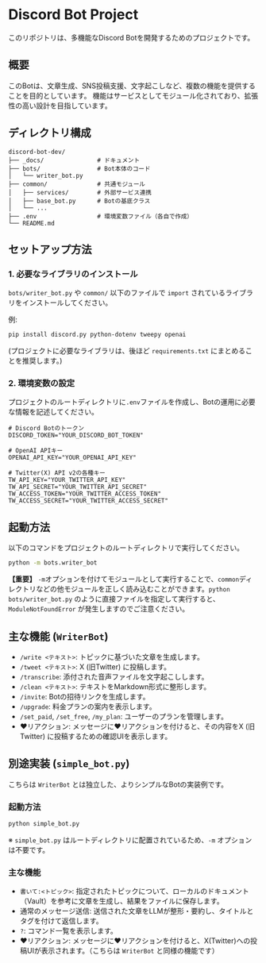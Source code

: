# Discord Bot Project

このリポジトリは、多機能なDiscord Botを開発するためのプロジェクトです。

## 概要

このBotは、文章生成、SNS投稿支援、文字起こしなど、複数の機能を提供することを目的としています。
機能はサービスとしてモジュール化されており、拡張性の高い設計を目指しています。

## ディレクトリ構成

```
discord-bot-dev/
├── _docs/               # ドキュメント
├── bots/                # Bot本体のコード
│   └── writer_bot.py
├── common/              # 共通モジュール
│   ├── services/        # 外部サービス連携
│   ├── base_bot.py      # Botの基底クラス
│   └── ...
├── .env                 # 環境変数ファイル（各自で作成）
└── README.md
```

## セットアップ方法

### 1. 必要なライブラリのインストール

`bots/writer_bot.py` や `common/` 以下のファイルで `import` されているライブラリをインストールしてください。

例:
```bash
pip install discord.py python-dotenv tweepy openai
```
(プロジェクトに必要なライブラリは、後ほど `requirements.txt` にまとめることを推奨します。)

### 2. 環境変数の設定

プロジェクトのルートディレクトリに`.env`ファイルを作成し、Botの運用に必要な情報を記述してください。

```
# Discord Botのトークン
DISCORD_TOKEN="YOUR_DISCORD_BOT_TOKEN"

# OpenAI APIキー
OPENAI_API_KEY="YOUR_OPENAI_API_KEY"

# Twitter(X) API v2の各種キー
TW_API_KEY="YOUR_TWITTER_API_KEY"
TW_API_SECRET="YOUR_TWITTER_API_SECRET"
TW_ACCESS_TOKEN="YOUR_TWITTER_ACCESS_TOKEN"
TW_ACCESS_SECRET="YOUR_TWITTER_ACCESS_SECRET"
```

## 起動方法

以下のコマンドをプロジェクトのルートディレクトリで実行してください。

```bash
python -m bots.writer_bot
```

**【重要】**
`-m`オプションを付けてモジュールとして実行することで、`common`ディレクトリなどの他モジュールを正しく読み込むことができます。`python bots/writer_bot.py` のように直接ファイルを指定して実行すると、`ModuleNotFoundError` が発生しますのでご注意ください。

## 主な機能 (`WriterBot`)

-   `/write <テキスト>`: トピックに基づいた文章を生成します。
-   `/tweet <テキスト>`: X (旧Twitter) に投稿します。
-   `/transcribe`: 添付された音声ファイルを文字起こしします。
-   `/clean <テキスト>`: テキストをMarkdown形式に整形します。
-   `/invite`: Botの招待リンクを生成します。
-   `/upgrade`: 料金プランの案内を表示します。
-   `/set_paid`, `/set_free`, `/my_plan`: ユーザーのプランを管理します。
-   ❤️リアクション: メッセージに❤️リアクションを付けると、その内容をX (旧Twitter) に投稿するための確認UIを表示します。

## 別途実装 (`simple_bot.py`)

こちらは `WriterBot` とは独立した、よりシンプルなBotの実装例です。

### 起動方法

```bash
python simple_bot.py
```
※ `simple_bot.py` はルートディレクトリに配置されているため、`-m` オプションは不要です。

### 主な機能

-   `書いて:<トピック>`: 指定されたトピックについて、ローカルのドキュメント（Vault）を参考に文章を生成し、結果をファイルに保存します。
-   通常のメッセージ送信: 送信された文章をLLMが整形・要約し、タイトルとタグを付けて返信します。
-   `?`: コマンド一覧を表示します。
-   ❤️リアクション: メッセージに❤️リアクションを付けると、X(Twitter)への投稿UIが表示されます。（こちらは `WriterBot` と同様の機能です） 